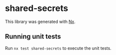 # shared-secrets

This library was generated with [Nx](https://nx.dev).

## Running unit tests

Run `nx test shared-secrets` to execute the unit tests.
